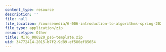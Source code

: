 ```yaml
---
content_type: resource
description: ''
file: null
file_location: /coursemedia/6-006-introduction-to-algorithms-spring-2020/347724142015b7f29d89ef586ef85654_MIT6_006S20_ps6-template.zip
file_type: application/zip
resourcetype: Other
title: MIT6_006S20_ps6-template.zip
uid: 34772414-2015-b7f2-9d89-ef586ef85654
---
```

